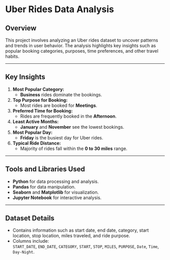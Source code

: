 # Uber Rides Data Analysis

## **Overview**
This project involves analyzing an Uber rides dataset to uncover patterns and trends in user behavior. The analysis highlights key insights such as popular booking categories, purposes, time preferences, and other travel habits.

---

## **Key Insights**
1. **Most Popular Category:**  
   - **Business** rides dominate the bookings.
2. **Top Purpose for Booking:**  
   - Most rides are booked for **Meetings**.
3. **Preferred Time for Booking:**  
   - Rides are frequently booked in the **Afternoon**.
4. **Least Active Months:**  
   - **January** and **November** see the lowest bookings.
5. **Most Popular Day:**  
   - **Friday** is the busiest day for Uber rides.
6. **Typical Ride Distance:**  
   - Majority of rides fall within the **0 to 30 miles** range.

---

## **Tools and Libraries Used**
- **Python** for data processing and analysis.
- **Pandas** for data manipulation.
- **Seaborn** and **Matplotlib** for visualization.
- **Jupyter Notebook** for interactive analysis.

---

## **Dataset Details**
- Contains information such as start date, end date, category, start location, stop location, miles traveled, and ride purpose.
- Columns include:  
  `START_DATE`, `END_DATE`, `CATEGORY`, `START`, `STOP`, `MILES`, `PURPOSE`, `Date`, `Time`, `Day-Night`.


